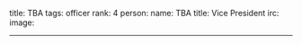 title: TBA
tags: officer
rank: 4
person:
    name: TBA
    title: Vice President
    irc: 
    image:

---

